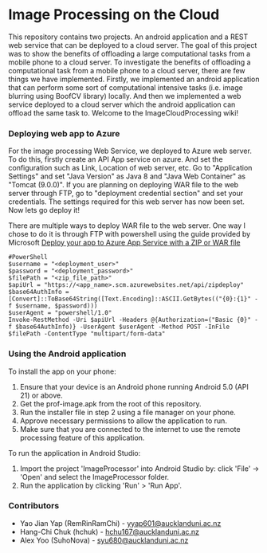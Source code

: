 # Image Processing on the Cloud
This repository contains two projects. An android application and a REST web service that can be deployed to a cloud server.
The goal of this project was to show the benefits of offloading a large computational tasks from a mobile phone to a cloud server. To investigate the benefits of offloading a computational task from a mobile phone to a cloud server, there are few things we have implemented. Firstly, we implemented an android application that can perform some sort of computational intensive tasks (i.e. image blurring using BoofCV library) locally. And then we implemented a web service deployed to a cloud server which the android application can offload the same task to.
Welcome to the ImageCloudProcessing wiki!

### Deploying web app to Azure
For the image processing Web Service, we deployed to Azure web server. 
To do this, firstly create an API App service on azure. And set the configuration such as Link, Location of web server, etc.
Go to "Application Settings" and set "Java Version" as Java 8 and "Java Web Container" as "Tomcat (9.0.0)".
If you are planning on deploying WAR file to the web server through FTP, go to "deployment credential section" and set your credentials.
The settings required for this web server has now been set. Now lets go deploy it!

There are multiple ways to deploy WAR file to the web server.
One way I chose to do it is through FTP with powershell using the guide provided by Microsoft [Deploy your app to Azure App Service with a ZIP or WAR file](https://docs.microsoft.com/en-us/azure/app-service/app-service-deploy-zip#deploy-war-file)

```
#PowerShell
$username = "<deployment_user>"
$password = "<deployment_password>"
$filePath = "<zip_file_path>"
$apiUrl = "https://<app_name>.scm.azurewebsites.net/api/zipdeploy"
$base64AuthInfo = [Convert]::ToBase64String([Text.Encoding]::ASCII.GetBytes(("{0}:{1}" -f $username, $password)))
$userAgent = "powershell/1.0"
Invoke-RestMethod -Uri $apiUrl -Headers @{Authorization=("Basic {0}" -f $base64AuthInfo)} -UserAgent $userAgent -Method POST -InFile $filePath -ContentType "multipart/form-data"
```

### Using the Android application
To install the app on your phone:
1. Ensure that your device is an Android phone running Android 5.0 (API 21) or above.
2. Get the prof-image.apk from the root of this repository.
3. Run the installer file in step 2 using a file manager on your phone.
4. Approve necessary permissions to allow the application to run.
5. Make sure that you are connected to the internet to use the remote processing feature of this application.

To run the application in Android Studio:
1. Import the project 'ImageProcessor' into Android Studio by: click 'File' -> 'Open' and select the ImageProcessor folder.
2. Run the application by clicking 'Run' > 'Run App'.


### Contributors
* Yao Jian Yap (RemRinRamChi) - yyap601@aucklanduni.ac.nz
* Hang-Chi Chuk (hchuk) - hchu167@aucklanduni.ac.nz
* Alex Yoo (SuhoNova) - syu680@aucklanduni.ac.nz
